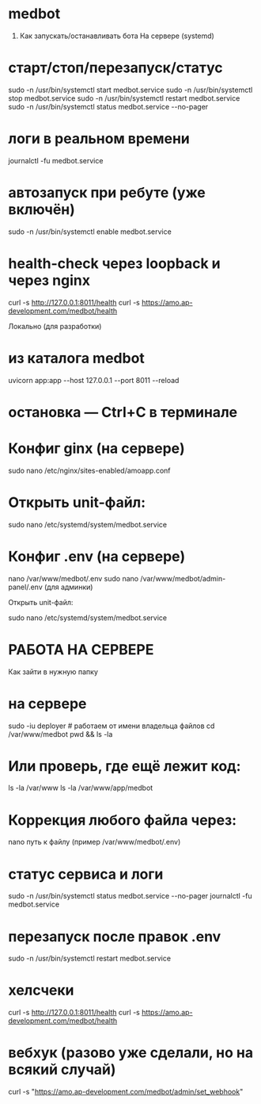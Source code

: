 # medbot

1) Как запускать/останавливать бота
На сервере (systemd)
# старт/стоп/перезапуск/статус
sudo -n /usr/bin/systemctl start  medbot.service
sudo -n /usr/bin/systemctl stop   medbot.service
sudo -n /usr/bin/systemctl restart medbot.service
sudo -n /usr/bin/systemctl status  medbot.service --no-pager

# логи в реальном времени
journalctl -fu medbot.service

# автозапуск при ребуте (уже включён)
sudo -n /usr/bin/systemctl enable medbot.service

# health-check через loopback и через nginx
curl -s http://127.0.0.1:8011/health
curl -s https://amo.ap-development.com/medbot/health

Локально (для разработки)
# из каталога medbot
uvicorn app:app --host 127.0.0.1 --port 8011 --reload
# остановка — Ctrl+C в терминале


# Конфиг ginx (на сервере)
sudo nano /etc/nginx/sites-enabled/amoapp.conf

# Открыть unit-файл:

sudo nano /etc/systemd/system/medbot.service

# Конфиг .env (на сервере)
nano /var/www/medbot/.env
sudo nano /var/www/medbot/admin-panel/.env (для админки)

Открыть unit-файл:

sudo nano /etc/systemd/system/medbot.service

# РАБОТА НА СЕРВЕРЕ
Как зайти в нужную папку
# на сервере
sudo -iu deployer          # работаем от имени владельца файлов
cd /var/www/medbot
pwd && ls -la

# Или проверь, где ещё лежит код:

ls -la /var/www
ls -la /var/www/app/medbot

# Коррекция любого файла через: 
nano путь к файлу (пример /var/www/medbot/.env)

# статус сервиса и логи
sudo -n /usr/bin/systemctl status medbot.service --no-pager
journalctl -fu medbot.service

# перезапуск после правок .env
sudo -n /usr/bin/systemctl restart medbot.service

# хелсчеки
curl -s http://127.0.0.1:8011/health
curl -s https://amo.ap-development.com/medbot/health

# вебхук (разово уже сделали, но на всякий случай)
curl -s "https://amo.ap-development.com/medbot/admin/set_webhook"